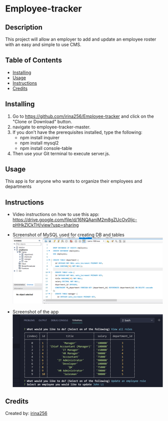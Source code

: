 # Employee-tracker

## Description

This project will allow an employer to add and update an employee roster with an easy and simple to use CMS.

## Table of Contents

- [Installing](#installing)
- [Usage](#usage)
- [Instructions](#instructions)
- [Credits](#credits)

## Installing

1. Go to https://github.com/irina256/Employee-tracker and click on the "Clone or Download" button.
2. navigate to employee-tracker-master.
3. If you don't have the prerequisites installed, type the following:
   - npm install inquirer
   - npm install mysql2
   - npm install console-table
4. Then use your Git terminal to execute server.js.

## Usage

This app is for anyone who wants to organize their employees and departments

## Instructions

- Video instructions on how to use this app:
  https://drive.google.com/file/d/16NQAaniM2m8gZUcOv0Ijc-pHHkZlCkTH/view?usp=sharing

- Screenshot of MySQL used for creating DB and tables
  ![database](images/DB.png)

- Screenshot of the app
  ![app](images/App.png)

## Credits

Created by: [irina256](https://github.com/irina256)
